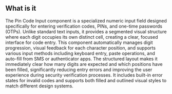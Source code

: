 ## What is it
The Pin Code Input component is a specialized numeric input field designed specifically for entering verification codes, PINs, and one-time passwords (OTPs). Unlike standard text inputs, it provides a segmented visual structure where each digit occupies its own distinct cell, creating a clear, focused interface for code entry. This component automatically manages digit progression, visual feedback for each character position, and supports various input methods including keyboard entry, paste operations, and auto-fill from SMS or authenticator apps. The structured layout makes it immediately clear how many digits are expected and which positions have been filled, significantly reducing entry errors and improving the user experience during security verification processes. It includes built-in error states for invalid codes and supports both filled and outlined visual styles to match different design systems.